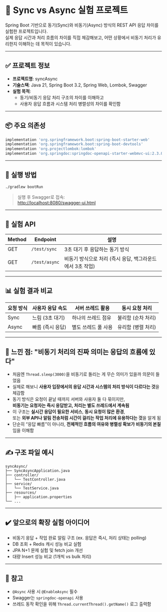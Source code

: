 # 🔁 Sync vs Async 실험 프로젝트

Spring Boot 기반으로 동기(Sync)와 비동기(Async) 방식의 REST API 응답 차이를 실험한 프로젝트입니다.  
실제 응답 시간과 처리 흐름의 차이를 직접 체감해보고, 어떤 상황에서 비동기 처리가 유리한지 이해하는 데 목적이 있습니다.

---

## ✅ 프로젝트 정보

- **프로젝트명**: syncAsync
- **기술스택**: Java 21, Spring Boot 3.2, Spring Web, Lombok, Swagger
- **실험 목적**: 
  - 동기/비동기 응답 처리 구조의 차이를 이해하고
  - 사용자 응답 흐름과 시스템 처리 병렬성의 차이를 확인함

---

## 📦 주요 의존성

```groovy
implementation 'org.springframework.boot:spring-boot-starter-web'
implementation 'org.springframework.boot:spring-boot-devtools'
implementation 'org.projectlombok:lombok'
implementation 'org.springdoc:springdoc-openapi-starter-webmvc-ui:2.3.0'
```

---

## 🔧 실행 방법

```bash
./gradlew bootRun
```

> 실행 후 Swagger로 접속:  
> [http://localhost:8080/swagger-ui.html](http://localhost:8080/swagger-ui.html)

---

## 🧪 실험 API

| Method | Endpoint | 설명 |
|--------|----------|------|
| GET | `/test/sync` | 3초 대기 후 응답하는 동기 방식 |
| GET | `/test/async` | 비동기 방식으로 처리 (즉시 응답, 백그라운드에서 3초 작업) |

---

## 📊 실험 결과 비교

| 요청 방식 | 사용자 응답 속도 | 서버 쓰레드 활용 | 동시 요청 처리 |
|-----------|------------------|-------------------|----------------|
| Sync | 느림 (3초 대기) | 하나의 쓰레드 점유 | 불리함 (순차 처리) |
| Async | 빠름 (즉시 응답) | 별도 쓰레드 풀 사용 | 유리함 (병렬 처리) |

---

## 🧠 느낀 점: "비동기 처리의 진짜 의미는 응답의 흐름에 있다"

- 처음엔 `Thread.sleep(3000)`을 비동기로 돌리는 게 무슨 의미가 있을까 의문이 들었음  
- 실제로 해보니 **사용자 입장에서의 응답 시간과 시스템의 처리 방식이 다르다는 것**을 체감함  
- 동기 방식은 요청이 끝날 때까지 서버와 사용자 둘 다 묶이지만,  
  **비동기는 요청자는 즉시 응답받고, 처리는 별도 쓰레드에서 계속됨**
- 이 구조는 **실시간 응답이 필요한 서비스**, **동시 요청이 많은 환경**,  
  또는 **외부 API나 알림 전송처럼 시간이 걸리는 작업 처리에 유용하다는 것**을 알게 됨
- 단순히 “응답 빠름”이 아니라, **전체적인 흐름의 여유와 병렬성 확보가 비동기의 본질**임을 이해함

---

## ✍️ 구조 파일 예시

```
syncAsync/
├── SyncAsyncApplication.java
├── controller/
│   └── TestController.java
├── service/
│   └── TestService.java
├── resources/
│   ├── application.properties
└── ...
```

---

## ✔️ 앞으로의 확장 실험 아이디어

- 비동기 응답 + 작업 완료 알림 구조 (ex. 응답은 즉시, 처리 상태는 polling)
- DB 조회 + Redis 캐시 성능 비교 실험
- JPA N+1 문제 실험 및 fetch join 개선
- 대량 Insert 성능 비교 (1개씩 vs bulk 처리)

---

## 📌 참고

- `@Async` 사용 시 `@EnableAsync` 필수
- Swagger는 `springdoc-openapi` 사용
- 쓰레드 동작 확인을 위해 `Thread.currentThread().getName()` 로그 출력함
